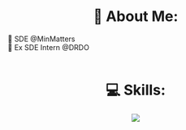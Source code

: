 
<div align="center">
  
# 💫 About Me:
</div>
🌱 SDE @MinMatters<br>
🌱 Ex SDE Intern @DRDO


<div align="center">
    
  <br>
      
# 💻 Skills:

</div>


<p align="center">
  <a href="https://skillicons.dev">
    <img  src="https://skillicons.dev/icons?i=js,ts,java,react,tailwind,redux,express,postgres,mongodb,redis,linux,kafka,rabbitmq,aws,docker,git" />
  </a>
</p>

	




